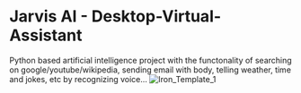 # Jarvis AI - Desktop-Virtual-Assistant
Python based artificial intelligence project with the functonality of searching on google/youtube/wikipedia, sending email with body, telling weather, time and jokes, etc by recognizing voice...
![Iron_Template_1](https://user-images.githubusercontent.com/79154960/182353683-71f8b0c7-a1c4-48a2-be83-cf46a7a5f9c0.gif)

